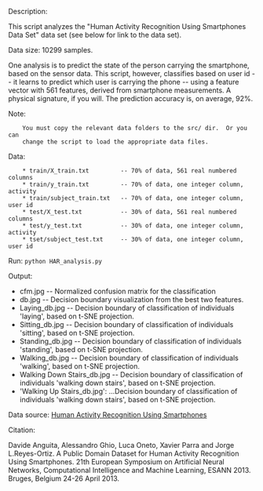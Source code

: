 Description:

This script analyzes the "Human Activity Recognition Using Smartphones Data Set"
data set (see below for link to the data set).

Data size: 10299 samples.

One analysis is to predict the state of the person carrying the smartphone,
based on the sensor data.  This script, however, classifies based on user id
-- it learns to predict which user is carrying the phone -- using a
feature vector with 561 features, derived from smartphone measurements.
A physical signature, if you will.  The prediction accuracy is, on average,
92%.

Note:

		You must copy the relevant data folders to the src/ dir.  Or you can
    	change the script to load the appropriate data files.

Data:

		* train/X_train.txt         -- 70% of data, 561 real numbered columns
		* train/y_train.txt         -- 70% of data, one integer column, activity
		* train/subject_train.txt   -- 70% of data, one integer column, user id
		* test/X_test.txt           -- 30% of data, 561 real numbered columns
		* test/y_test.txt           -- 30% of data, one integer column, activity
		* tset/subject_test.txt     -- 30% of data, one integer column, user id

Run: `python HAR_analysis.py`

Output: 

* cfm.jpg         -- Normalized confusion matrix for the classification
* db.jpg          -- Decision boundary visualization from the best two
                             features.
* Laying_db.jpg   -- Decision boundary of classification of individuals
                            'laying', based on t-SNE projection.
* Sitting_db.jpg  -- Decision boundary of classification of individuals
                            'sitting', based on t-SNE projection.
* Standing_db.jpg -- Decision boundary of classification of individuals
                            'standing', based on t-SNE projection.
* Walking_db.jpg  -- Decision boundary of classification of individuals
                            'walking', based on t-SNE projection.
* Walking Down Stairs_db.jpg  -- Decision boundary of classification of
                                         individuals 'walking down stairs', based
                                         on t-SNE projection.
* 'Walking Up Stairs_db.jpg':
...Decision boundary of classification of individuals 'walking down stairs', based on t-SNE projection.

Data source: [Human Activity Recognition Using Smartphones](https://archive.ics.uci.edu/ml/datasets/Human+Activity+Recognition+Using+Smartphones)

Citation:

Davide Anguita, Alessandro Ghio, Luca Oneto, Xavier Parra and Jorge
L.Reyes-Ortiz. A Public Domain Dataset for Human Activity Recognition Using
Smartphones. 21th European Symposium on Artificial Neural Networks,
Computational Intelligence and Machine Learning, ESANN 2013. Bruges, Belgium
24-26 April 2013.
